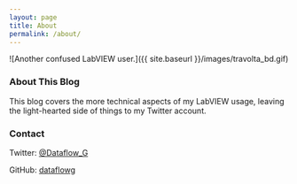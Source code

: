 ```yaml
---
layout: page
title: About
permalink: /about/
---
```


![Another confused LabVIEW user.]({{ site.baseurl }}/images/travolta_bd.gif)

### About This Blog

This blog covers the more technical aspects of my LabVIEW usage, leaving the light-hearted side of things to my Twitter account.

### Contact

Twitter: [@Dataflow_G](https://twitter.com/dataflow_g)

GitHub: [dataflowg](https://github.com/dataflowg)
